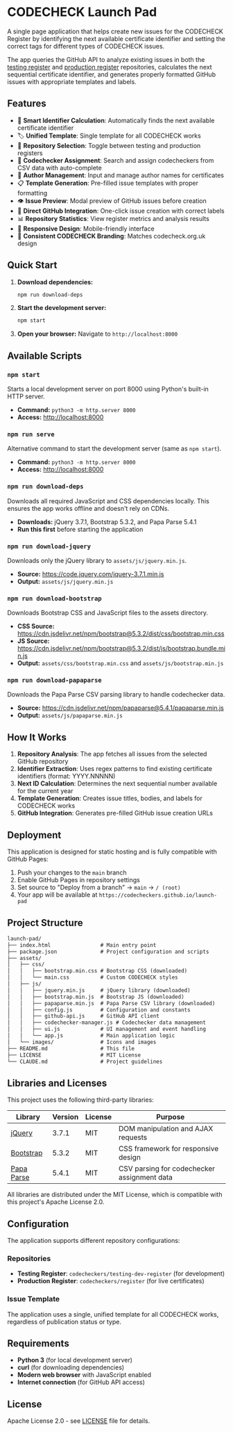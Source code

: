 # CODECHECK Launch Pad

A single page application that helps create new issues for the CODECHECK Register by identifying the next available certificate identifier and setting the correct tags for different types of CODECHECK issues.

The app queries the GitHub API to analyze existing issues in both the [testing register](https://github.com/codecheckers/testing-dev-register) and [production register](https://github.com/codecheckers/register) repositories, calculates the next sequential certificate identifier, and generates properly formatted GitHub issues with appropriate templates and labels.

## Features

- 🔢 **Smart Identifier Calculation**: Automatically finds the next available certificate identifier
- 🏷️ **Unified Template**: Single template for all CODECHECK works
- 🔄 **Repository Selection**: Toggle between testing and production registers
- 👥 **Codechecker Assignment**: Search and assign codecheckers from CSV data with auto-complete
- 📝 **Author Management**: Input and manage author names for certificates
- 📋 **Template Generation**: Pre-filled issue templates with proper formatting
- 👁️ **Issue Preview**: Modal preview of GitHub issues before creation
- 🎯 **Direct GitHub Integration**: One-click issue creation with correct labels
- 📊 **Repository Statistics**: View register metrics and analysis results
- 📱 **Responsive Design**: Mobile-friendly interface
- 🎨 **Consistent CODECHECK Branding**: Matches codecheck.org.uk design

## Quick Start

1. **Download dependencies:**

   ```bash
   npm run download-deps
   ```

2. **Start the development server:**

   ```bash
   npm start
   ```

3. **Open your browser:**
   Navigate to `http://localhost:8000`

## Available Scripts

### `npm start`

Starts a local development server on port 8000 using Python's built-in HTTP server.

- **Command:** `python3 -m http.server 8000`
- **Access:** <http://localhost:8000>

### `npm run serve`

Alternative command to start the development server (same as `npm start`).

- **Command:** `python3 -m http.server 8000`
- **Access:** <http://localhost:8000>

### `npm run download-deps`

Downloads all required JavaScript and CSS dependencies locally. This ensures the app works offline and doesn't rely on CDNs.

- **Downloads:** jQuery 3.7.1, Bootstrap 5.3.2, and Papa Parse 5.4.1
- **Run this first** before starting the application

### `npm run download-jquery`

Downloads only the jQuery library to `assets/js/jquery.min.js`.

- **Source:** <https://code.jquery.com/jquery-3.7.1.min.js>
- **Output:** `assets/js/jquery.min.js`

### `npm run download-bootstrap`

Downloads Bootstrap CSS and JavaScript files to the assets directory.

- **CSS Source:** <https://cdn.jsdelivr.net/npm/bootstrap@5.3.2/dist/css/bootstrap.min.css>
- **JS Source:** <https://cdn.jsdelivr.net/npm/bootstrap@5.3.2/dist/js/bootstrap.bundle.min.js>
- **Output:** `assets/css/bootstrap.min.css` and `assets/js/bootstrap.min.js`

### `npm run download-papaparse`

Downloads the Papa Parse CSV parsing library to handle codechecker data.

- **Source:** <https://cdn.jsdelivr.net/npm/papaparse@5.4.1/papaparse.min.js>
- **Output:** `assets/js/papaparse.min.js`

## How It Works

1. **Repository Analysis**: The app fetches all issues from the selected GitHub repository
2. **Identifier Extraction**: Uses regex patterns to find existing certificate identifiers (format: YYYY.NNNNN)
3. **Next ID Calculation**: Determines the next sequential number available for the current year
4. **Template Generation**: Creates issue titles, bodies, and labels for CODECHECK works
5. **GitHub Integration**: Generates pre-filled GitHub issue creation URLs

## Deployment

This application is designed for static hosting and is fully compatible with GitHub Pages:

1. Push your changes to the `main` branch
2. Enable GitHub Pages in repository settings
3. Set source to "Deploy from a branch" → `main` → `/ (root)`
4. Your app will be available at `https://codecheckers.github.io/launch-pad`

## Project Structure

```txt
launch-pad/
├── index.html                # Main entry point
├── package.json              # Project configuration and scripts
├── assets/
│   ├── css/
│   │   ├── bootstrap.min.css # Bootstrap CSS (downloaded)
│   │   └── main.css          # Custom CODECHECK styles
│   ├── js/
│   │   ├── jquery.min.js     # jQuery library (downloaded)
│   │   ├── bootstrap.min.js  # Bootstrap JS (downloaded)
│   │   ├── papaparse.min.js  # Papa Parse CSV library (downloaded)
│   │   ├── config.js         # Configuration and constants
│   │   ├── github-api.js     # GitHub API client
│   │   ├── codechecker-manager.js # Codechecker data management
│   │   ├── ui.js             # UI management and event handling
│   │   └── app.js            # Main application logic
│   └── images/               # Icons and images
├── README.md                 # This file
├── LICENSE                   # MIT License
└── CLAUDE.md                 # Project guidelines
```

## Libraries and Licenses

This project uses the following third-party libraries:

| Library | Version | License | Purpose |
|---------|---------|---------|---------|
| [jQuery](https://jquery.com/) | 3.7.1 | MIT | DOM manipulation and AJAX requests |
| [Bootstrap](https://getbootstrap.com/) | 5.3.2 | MIT | CSS framework for responsive design |
| [Papa Parse](https://www.papaparse.com/) | 5.4.1 | MIT | CSV parsing for codechecker assignment data |

All libraries are distributed under the MIT License, which is compatible with this project's Apache License 2.0.

## Configuration

The application supports different repository configurations:

### Repositories

- **Testing Register**: `codecheckers/testing-dev-register` (for development)
- **Production Register**: `codecheckers/register` (for live certificates)

### Issue Template

The application uses a single, unified template for all CODECHECK works, regardless of publication status or type.

## Requirements

- **Python 3** (for local development server)
- **curl** (for downloading dependencies)
- **Modern web browser** with JavaScript enabled
- **Internet connection** (for GitHub API access)

## License

Apache License 2.0 - see [LICENSE](LICENSE) file for details.
